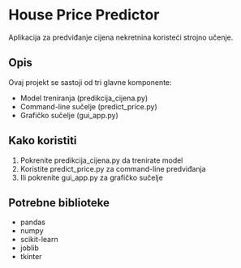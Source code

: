 # House Price Predictor

Aplikacija za predviđanje cijena nekretnina koristeći strojno učenje.

## Opis
Ovaj projekt se sastoji od tri glavne komponente:
- Model treniranja (predikcija_cijena.py)
- Command-line sučelje (predict_price.py)
- Grafičko sučelje (gui_app.py)

## Kako koristiti
1. Pokrenite predikcija_cijena.py da trenirate model
2. Koristite predict_price.py za command-line predviđanja
3. Ili pokrenite gui_app.py za grafičko sučelje

## Potrebne biblioteke
- pandas
- numpy
- scikit-learn
- joblib
- tkinter
